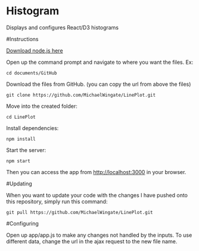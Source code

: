 # Histogram

Displays and configures React/D3 histograms

#Instructions

[Download node.js here](https://nodejs.org/en/)

Open up the command prompt and navigate to where you want the files. Ex:

`
cd documents/GitHub
`

Download the files from GitHub. (you can copy the url from above the files)

`
git clone https://github.com/MichaelWingate/LinePlot.git
`

Move into the created folder:

`
cd LinePlot
`

Install dependencies:

`
npm install
`

Start the server:

`
npm start
`

Then you can access the app from [http://localhost:3000](http://localhost:3000) in your browser.

#Updating

When you want to update your code with the changes I have pushed onto this repository, simply run this command:

`
git pull https://github.com/MichaelWingate/LinePlot.git
`

#Configuring

Open up app/app.js to make any changes not handled by the inputs. To use different data, change the url in the ajax request
to the new file name.
